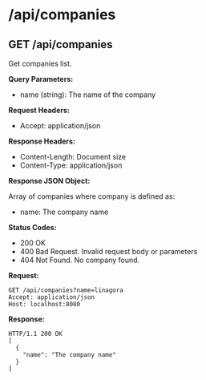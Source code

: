 # /api/companies

## GET /api/companies

Get companies list.

**Query Parameters:**

- name (string): The name of the company

**Request Headers:**

- Accept: application/json

**Response Headers:**

- Content-Length: Document size
- Content-Type: application/json

**Response JSON Object:**

Array of companies where company is defined as:

- name: The company name

**Status Codes:**

- 200 OK
- 400 Bad Request. Invalid request body or parameters
- 404 Not Found. No company found.

**Request:**

    GET /api/companies?name=linagora
    Accept: application/json
    Host: localhost:8080

**Response:**

    HTTP/1.1 200 OK
    [
      {
        "name": "The company name"
      }
    ]
